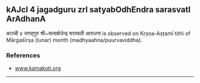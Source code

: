 ## kAJcI 4 jagadguru zrI satyabOdhEndra sarasvatI ArAdhanA

काञ्ची ४ जगद्गुरु श्री~सत्यबोधेन्द्र सरस्वती आराधना is observed on Kṛṣṇa-Aṣṭamī tithi of Mārgaśīrṣa (lunar) month (madhyaahna/puurvaviddha).


### References
* www.kamakoti.org

---
